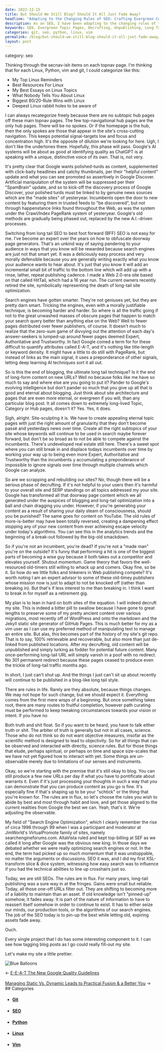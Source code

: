 ```yaml
---
date: 2022-12-15
title: But Should We Still Blog? Should It All Just Fade Away?
headline: "Adapting to the Changing Rules of SEO: Crafting Evergreen Content and Unpublishing Old Pages"
description: As an SEO, I have been adapting to the changing rules of the game and am now focusing on creating evergreen topic pages with the right level of detail, decrufting my website, and unpublishing old content to make way for new content. I am also striving to publish content in a blog-like long tail style, curating my path to keep up with the changing circumstances. Join me on my journey as I strive to create a website that is both helpful and polished.
keywords: SEO, Evergreen Topic Pages, Decrufting, Unpublishing, Long Tail Style, Curation, Polished Turds, Helpful Content, Linux, Python, Vim, Git, Long Tail SEO, Best Foot Forward SEO, Incumbents, Fading Assets, Interesting Components, Prettier
categories: git, seo, python, linux, vim
permalink: /blog/but-should-we-still-blog-should-it-all-just-fade-away/
layout: post
---
```


category: seo

Thinking through the secnav-ish items on each topnav page. I'm thinking that
for each Linux, Python, vim and git, I could categorize like this:

- My Top Linux Reminders
- Best Resources For Linux
- My Best Essays on Linux Topics
- What Nobody Tells You About Linux
- Biggest 80/20-Rule Wins with Linux
- Deepest Linux rabbit holes to be aware of

I can always recategorize freely because there are no subtopic hub pages off
these main topnav pages. The few top-navigational hub pages are the only hub
pages. There will be no spokes. Or if the homepage is the hub, then the only
spokes are those that appear in the site's cross-cutting navigation. This keeps
potential signal-targets low and focus and concentration high. It's the
opposite of dilution we're looking for here. Ugh, I don't like the undertones
there. Hopefully, this phase will pass. Google's AI systems will be about as
good at identifying quality as ChatGPT is at speaking with a unique,
distinctive voice of its own. That is, not very.

It's pretty clear that Google wants polished-turds as content, supplemented
with click-baity headlines and catchy thumbnails, per their "helpful content"
update and what you can see promoted so assertively in Google Discover.
Artificial manipulation of the system will be suppressed per their "SpamBrain"
update, and so to kick-off the discovery process of Google Discover, your
polished turds must be linked to by genuine news sources which are the "made
sites" of yesteryear. Incumbents open the door to new content by featuring them
in trusted feeds to "be discovered", but not through happenstance links found
throughout the Web, as was the system under the Crawl/Index PageRank system of
yesteryear. Google's old methods are gradually being phased out, replaced by
the new A.I.-driven processes.

Switching from long tail SEO to best foot forward (BFF) SEO is not easy for me.
I've become an expert over the years on how to obfuscate doorway page
generators. That's an unkind way of saying pandering to your audience in ways
that you know will be rewarded because search engines are just not that smart
yet. It was a deliciously easy process and very morally defensible because you
are generally writing exactly what you know your audience wants to hear about.
It's just that you know it will add an incremental small bit of traffic to the
bottom line which will add up with a rinse, lather, repeat publishing cadence.
I made a Web 2.0-era site based on that called HitTail, which had a 16 year
run. The current owners recently retired the site, symbolically representing
the death of long-tail site optimization.

Search engines have gotten smarter. They're not geniuses yet, but they are
pretty darn smart. Tricking the engines, even with a morally justifiable
technique, is becoming harder and harder. So where is all the traffic going if
not to the great unwashed masses of obscure pages that happen to match your
search query better than anything else on the Web? Well to fewer pages
distributed over fewer publishers, of course. It doesn't much to realize that
the zero-sum game of divvying out the attention of each day's answer-seekers is
lumped-up around fewer pages deemed Expert, Authoritative and Trustworthy. In
fact Google coined a term for for these difficult to quantify attributes called
E-A-T, and it's nothing like title-length or keyword density. It might have a
little to do still with PageRank, but instead of links as the main signal, it
uses a preponderance of other signals, letting deep learning AI techniques sort
it all out.

So is this the end of blogging, the ultimate long tail technique? Is it the end
of long-form content on new URLs? Well no because folks like me have so much to
say and where else are you going to put it? Pander to Google's evolving
intelligence but don't pander so much that you give up all that is good and
eternal about blogging. Just think about site architecture and pages that are
even more eternal, or evergreen if you will, than any particular blog post. It
all comes down to extremely long-lived Topic, Category or Hub pages, doesn't
it? Yes. Yes, it does.

Sigh, alright. Site-sculpting it is. We have to create appealing eternal topic
pages with just the right amount of granularity that they don't become passé
and yesterdays news over time. Create all the right subtopics of your site
whose keywords will continue to be used in search maybe forever forward, but
don't be so broad as to not be able to compete against the incumbents. There's
undeveloped real estate still here. There's a sweet spot where you can still
break in and displace todays incumbents over time by working your way up to
being even more Expert, Authoritative and Trustworthy than the incumbents y
accumulating a preponderance of impossible to ignore signals over time through
multiple channels which Google can analyze.

So are we scrapping and rebuilding our sites? No, though there will be a
serious phase of decrufting. If it's not helpful to your users then it's
harmful to your overall site and SERP standings on all topics addressed my your
site. Google has transformed all that doorway page content which we all
generated under the auspices of blogging and long-tail optimization into a ball
and chain dragging you under. However, if you're generating your content as a
result of sharing your daily steam of consciousness, should you be punished?
The same goes for content on YouTube. The old rules of more-is-better may have
been totally reversed, creating a dampening effect stopping any of your new
content from ever achieving escape velocity under today's algorithms. You can
see this in the analytics trends and the beginning of a break-out followed by
the big-old smackdown.

So if you're not an incumbent, you're dead? If you're not a "made man" you're
on the outside? It's funny that performing a hit is one of the biggest parts of
becoming a wise guy because it both takes out a competitor and elevates
yourself. Shutout momentum. Game theory that favors the well-resourced
old-timers still willing to whack up and comers. Okay fine, so be it. So how do
we little folks and tinkerers in Web publishing compete? It's worth noting I am
an expert advisor to some of these old-timey publishers whose mission now is
just to adapt to not be knocked off (rather than breaking in). But that's if
less interest to me than breaking in. I think I want to break in for myself as
a retirement gig.

My plan is to lean in hard on both sites of the equation. I will indeed decruft
my site. This is indeed a bitter pill to swallow because I have gone to great
lengths to preserve some of my pretty ancient content over various migrations,
most recently off of WordPress and onto the markdown and the Jekyll static site
generator of GitHub Pages. This is much better for my as a vim user as I can
use my preferred method of manipulating text to manage an entire site. But
alas, this becomes part of the history of my site's git repo. That is to say,
100% retrievable and recoverable, but also more than just de-linked from
published locations. After my decrufting, old content will be unpublished and
simply lurking as fodder for potential future content. Many once-performing
long-tail URL will simply vanish in a poof with no redirect. No 301 permanent
redirect because these pages ceased to produce even the trickle of long-tail
traffic months ago.

In short, I just can't shut up. And the things I just can't sit up about
recently will continue to be published in a blog-like long tail style.

There are rules in life. Rarely are they absolute, because things changes. We
may not hope for such change, but we should expect it. Everything comes from
the first mere wisps of a beginning. But once something takes root, there are
many routes to fruitful completion, however path curating must be performed to
keep tweaking circumstances towards your vision or intent. If you have no

Both truth and shit float. So if you want to be heard, you have to talk either
truth or shit. The arbiter of truth is generally but not in all cases, science.
Those who do not think so do not want objective measures, insofar as the
scientific method is designed to lead to objectivity. So for all things that
can be observed and interacted with directly, science rules. But for those
things that elude, perhaps spiritual, or perhaps on time and space size-scales
that we have not yet figured how to interact with yet. Some things are
un-observable merely due to limitations of our senses and instruments.

Okay, so we're starting with the premise that it's still okay to blog. You can
still produce a few new URLs per day if what you have to pontificate about
warrants it. Even if it's just processing your thoughts in such a way that you
can demonstrate that you can produce content as you go is fine. It's especially
fine if that's shaping up to be your "schtick" or the thing that you're known
for. The rules are in flux, so let's choose the rules you wish to abide by best
and most through habit and love, and get those aligned to the current realities
from Google the best we can. Yeah, that's it. We're adjusting the observable.

My field of "Search Engine Optimization", which I clearly remember the rise of
circa 1996 through 99 when I was a participant and moderator at JimWorld's
VirtualPromote family of sites, namely searchengineforums.com. AltaVista ruled
and kept top-billing at SEF as we called it long after Google was the obvious
new king. In those days we debated whether we were really optimizing search
engines or not. In the end, the term had picked up so much momentum that it was
unstoppable, no matter the arguments or discussions. SEO it was, and I did my
first XSL-transform slice & dice system, witnessing how easy search was to
influence if you had the technical abilities to line up crosshairs just so.

Today, we are still SEOs. The rules are in flux. For many years, long-tail
publishing was a sure way in at the fringes. Gains were small but reliable.
Today, all those one-off URLs filter out. They are shifting to becoming more of
a liability to maintain than an asset. If old knowledge isn't "pinned-up"
somehow, it fades away. It is part of the nature of information to have to
reassert itself somehow in order to continue to exist. It has to either seize
our minds, our production tools, or the algorithms of our search engines. The
job of the SEO today is to pin-up the best while letting old, expiring assets
fade away.

Ouch.

Every single project that I do has some interesting component to it. I can see
how tagging blog posts as I go could really fill-out my site.

Let's make my site a little prettier.

![Blue Balloons](/assets/images/blue-balloons.jpg)


<div class="post-nav"><div class="post-nav-prev"><span class="arrow">&larr;&nbsp;</span><a href="/blog/e-e-a-t-the-new-google-quality-guidelines">E-E-A-T The New Google Quality Guidelines</a></div> &nbsp; <div class="post-nav-next"><a href="/blog/managing-static-vs-dynamic-leads-to-practical-fusion-a-better-you">Managing Static Vs. Dynamic Leads to Practical Fusion & a Better You</a><span class="arrow">&nbsp;&rarr;</span></div></div>
## Categories

<ul>
<li><h4><a href='/git/'>Git</a></h4></li>
<li><h4><a href='/seo/'>SEO</a></h4></li>
<li><h4><a href='/python/'>Python</a></h4></li>
<li><h4><a href='/linux/'>Linux</a></h4></li>
<li><h4><a href='/vim/'>Vim</a></h4></li></ul>